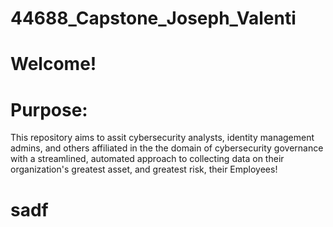 # 44688_Capstone_Joseph_Valenti

# Welcome! 

# Purpose: 

This repository aims to assit cybersecurity analysts, identity management admins, and others affiliated in the the domain of cybersecurity governance with a streamlined, automated approach to collecting data on their organization's greatest asset, and greatest risk, their Employees!

# sadf
